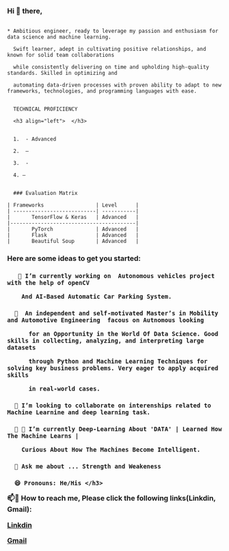 <h3 align="left"> Hi 👋 there, </h3>

  ```  
  
  * Ambitious engineer, ready to leverage my passion and enthusiasm for data science and machine learning. 

    Swift learner, adept in cultivating positive relationships, and known for solid team collaborations 

    while consistently delivering on time and upholding high-quality standards. Skilled in optimizing and 

    automating data-driven processes with proven ability to adapt to new frameworks, technologies, and programming languages with ease.  
    
    
    TECHNICAL PROFICIENCY
    
    <h3 align="left">  </h3> 
    
    
    1.  - Advanced
    
    2.  – 
    
    3.  - 
    
    4. – 
    
    
    ### Evaluation Matrix
    
| Frameworks                 | Level      |
| ---------------------------| -----------|
|       TensorFlow & Keras   | Advanced   |
|-----------------------------------------|
|       PyTorch              | Advanced   |
|       Flask                | Advanced   |
|       Beautiful Soup       | Advanced   |
```

<h3 align="left"> Here are some ideas to get you started:</h3>


<h3 align="left"> 
  
       🔭 I’m currently working on  Autonomous vehicles project with the help of openCV
        
        And AI-Based Automatic Car Parking System.

  
</h3>


<h3 align="left"'> 
  
      🌱  An independent and self-motivated Master’s in Mobility and Automotive Engineering  facous on Autnomous looking 

          for an Opportunity in the World Of Data Science. Good skills in collecting, analyzing, and interpreting large datasets 

          through Python and Machine Learning Techniques for solving key business problems. Very eager to apply acquired skills 

          in real-world cases.

</h3>
                 

<h3 align="left"> 
  
      👯 I’m looking to collaborate on interenships related to Machine Learnine and deep learning task.

</h3>
                 

<h3 align="left"> 
  
      👯 🤔 I’m currently Deep-Learning About 'DATA' | Learned How The Machine Learns |

        Curious About How The Machines Become Intelligent.

</h3>
                                                    

<h3 align="left"> 

      💬 Ask me about ... Strength and Weakeness

</h3>
                                                    

<h3 align="left"> 
  
      😄 Pronouns: He/His </h3>


📫💬 How to reach me, Please click the following links(Linkdin, Gmail):

[Linkdin](https://www.linkedin.com/in/arudpiragasam-krishnaragavan-a60590163/)

[Gmail](ragavan.arul26@gmail.com)



